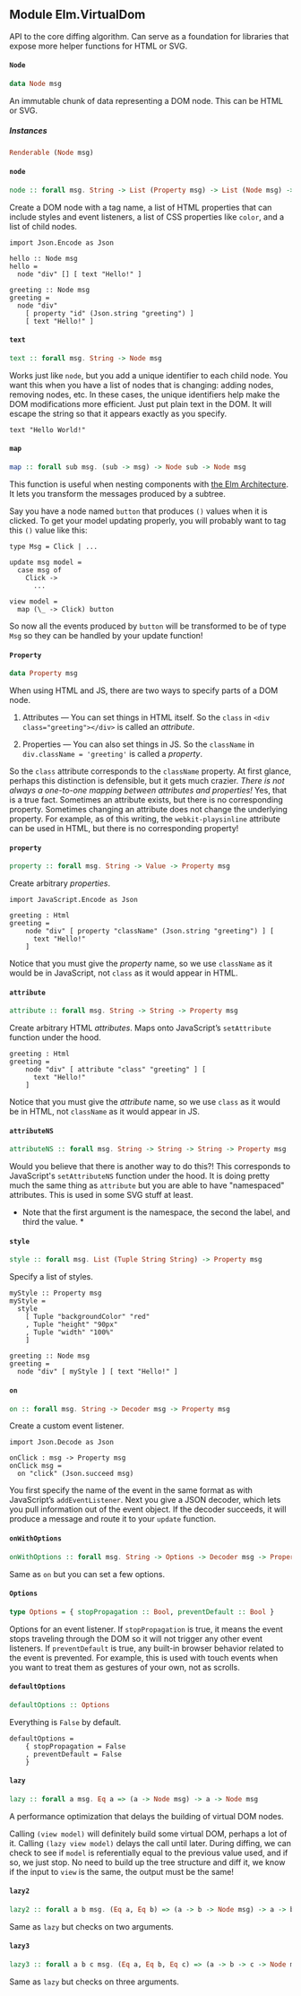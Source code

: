 ## Module Elm.VirtualDom

API to the core diffing algorithm. Can serve as a foundation for libraries
that expose more helper functions for HTML or SVG.

#### `Node`

``` purescript
data Node msg
```

An immutable chunk of data representing a DOM node. This can be HTML or SVG.

##### Instances
``` purescript
Renderable (Node msg)
```

#### `node`

``` purescript
node :: forall msg. String -> List (Property msg) -> List (Node msg) -> Node msg
```

Create a DOM node with a tag name, a list of HTML properties that can
include styles and event listeners, a list of CSS properties like `color`, and
a list of child nodes.

    import Json.Encode as Json

    hello :: Node msg
    hello =
      node "div" [] [ text "Hello!" ]

    greeting :: Node msg
    greeting =
      node "div"
        [ property "id" (Json.string "greeting") ]
        [ text "Hello!" ]

#### `text`

``` purescript
text :: forall msg. String -> Node msg
```

Works just like `node`, but you add a unique identifier to each child
node. You want this when you have a list of nodes that is changing: adding
nodes, removing nodes, etc. In these cases, the unique identifiers help make
the DOM modifications more efficient.
Just put plain text in the DOM. It will escape the string so that it appears
exactly as you specify.

    text "Hello World!"

#### `map`

``` purescript
map :: forall sub msg. (sub -> msg) -> Node sub -> Node msg
```

This function is useful when nesting components with [the Elm
Architecture](https://github.com/evancz/elm-architecture-tutorial/). It lets
you transform the messages produced by a subtree.

Say you have a node named `button` that produces `()` values when it is
clicked. To get your model updating properly, you will probably want to tag
this `()` value like this:

    type Msg = Click | ...

    update msg model =
      case msg of
        Click ->
          ...

    view model =
      map (\_ -> Click) button

So now all the events produced by `button` will be transformed to be of type
`Msg` so they can be handled by your update function!

#### `Property`

``` purescript
data Property msg
```

When using HTML and JS, there are two ways to specify parts of a DOM node.

  1. Attributes &mdash; You can set things in HTML itself. So the `class`
     in `<div class="greeting"></div>` is called an *attribute*.

  2. Properties &mdash; You can also set things in JS. So the `className`
     in `div.className = 'greeting'` is called a *property*.

So the `class` attribute corresponds to the `className` property. At first
glance, perhaps this distinction is defensible, but it gets much crazier.
*There is not always a one-to-one mapping between attributes and properties!*
Yes, that is a true fact. Sometimes an attribute exists, but there is no
corresponding property. Sometimes changing an attribute does not change the
underlying property. For example, as of this writing, the `webkit-playsinline`
attribute can be used in HTML, but there is no corresponding property!

#### `property`

``` purescript
property :: forall msg. String -> Value -> Property msg
```

Create arbitrary *properties*.

    import JavaScript.Encode as Json

    greeting : Html
    greeting =
        node "div" [ property "className" (Json.string "greeting") ] [
          text "Hello!"
        ]

Notice that you must give the *property* name, so we use `className` as it
would be in JavaScript, not `class` as it would appear in HTML.

#### `attribute`

``` purescript
attribute :: forall msg. String -> String -> Property msg
```

Create arbitrary HTML *attributes*. Maps onto JavaScript’s `setAttribute`
function under the hood.

    greeting : Html
    greeting =
        node "div" [ attribute "class" "greeting" ] [
          text "Hello!"
        ]

Notice that you must give the *attribute* name, so we use `class` as it would
be in HTML, not `className` as it would appear in JS.

#### `attributeNS`

``` purescript
attributeNS :: forall msg. String -> String -> String -> Property msg
```

Would you believe that there is another way to do this?! This corresponds
to JavaScript's `setAttributeNS` function under the hood. It is doing pretty
much the same thing as `attribute` but you are able to have "namespaced"
attributes. This is used in some SVG stuff at least.

* Note that the first argument is the namespace, the second the label, and
third the value. *

#### `style`

``` purescript
style :: forall msg. List (Tuple String String) -> Property msg
```

Specify a list of styles.

    myStyle :: Property msg
    myStyle =
      style
        [ Tuple "backgroundColor" "red"
        , Tuple "height" "90px"
        , Tuple "width" "100%"
        ]

    greeting :: Node msg
    greeting =
      node "div" [ myStyle ] [ text "Hello!" ]

#### `on`

``` purescript
on :: forall msg. String -> Decoder msg -> Property msg
```

Create a custom event listener.

    import Json.Decode as Json

    onClick : msg -> Property msg
    onClick msg =
      on "click" (Json.succeed msg)

You first specify the name of the event in the same format as with JavaScript’s
`addEventListener`. Next you give a JSON decoder, which lets you pull
information out of the event object. If the decoder succeeds, it will produce
a message and route it to your `update` function.

#### `onWithOptions`

``` purescript
onWithOptions :: forall msg. String -> Options -> Decoder msg -> Property msg
```

Same as `on` but you can set a few options.

#### `Options`

``` purescript
type Options = { stopPropagation :: Bool, preventDefault :: Bool }
```

Options for an event listener. If `stopPropagation` is true, it means the
event stops traveling through the DOM so it will not trigger any other event
listeners. If `preventDefault` is true, any built-in browser behavior related
to the event is prevented. For example, this is used with touch events when you
want to treat them as gestures of your own, not as scrolls.

#### `defaultOptions`

``` purescript
defaultOptions :: Options
```

Everything is `False` by default.

    defaultOptions =
        { stopPropagation = False
        , preventDefault = False
        }

#### `lazy`

``` purescript
lazy :: forall a msg. Eq a => (a -> Node msg) -> a -> Node msg
```

A performance optimization that delays the building of virtual DOM nodes.

Calling `(view model)` will definitely build some virtual DOM, perhaps a lot of
it. Calling `(lazy view model)` delays the call until later. During diffing, we
can check to see if `model` is referentially equal to the previous value used,
and if so, we just stop. No need to build up the tree structure and diff it,
we know if the input to `view` is the same, the output must be the same!

#### `lazy2`

``` purescript
lazy2 :: forall a b msg. (Eq a, Eq b) => (a -> b -> Node msg) -> a -> b -> Node msg
```

Same as `lazy` but checks on two arguments.

#### `lazy3`

``` purescript
lazy3 :: forall a b c msg. (Eq a, Eq b, Eq c) => (a -> b -> c -> Node msg) -> a -> b -> c -> Node msg
```

Same as `lazy` but checks on three arguments.


